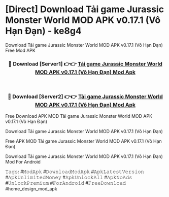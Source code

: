# [Direct] Download Tải game Jurassic Monster World MOD APK v0.17.1 (Vô Hạn Đạn) - ke8g4
Download Tải game Jurassic Monster World MOD APK v0.17.1 (Vô Hạn Đạn) Free Mod APK

<div align="center">
<h3>🔴 Download [Server1] 👉👉 <a href="https://apk-comot.site?title=Tải_game_Jurassic_Monster_World_MOD_APK_v0.17.1_(Vô_Hạn_Đạn)">Tải game Jurassic Monster World MOD APK v0.17.1 (Vô Hạn Đạn) Mod Apk</a></h3><br>

<h3>🔴 Download [Server2] 👉👉 <a href="https://apk-comot.site?title=Tải_game_Jurassic_Monster_World_MOD_APK_v0.17.1_(Vô_Hạn_Đạn)">Tải game Jurassic Monster World MOD APK v0.17.1 (Vô Hạn Đạn) Mod Apk</a></h3>
</div>


Free Download APK MOD Tải game Jurassic Monster World MOD APK v0.17.1 (Vô Hạn Đạn)

Download Tải game Jurassic Monster World MOD APK v0.17.1 (Vô Hạn Đạn) 

Free APK MOD Tải game Jurassic Monster World MOD APK v0.17.1 (Vô Hạn Đạn) 

Download Tải game Jurassic Monster World MOD APK v0.17.1 (Vô Hạn Đạn) Mod For Android

𝚃𝚊𝚐𝚜: #𝙼𝚘𝚍𝙰𝚙𝚔 #𝙳𝚘𝚠𝚗𝚕𝚘𝚊𝚍𝙼𝚘𝚍𝙰𝚙𝚔 #𝙰𝚙𝚔𝙻𝚊𝚝𝚎𝚜𝚝𝚅𝚎𝚛𝚜𝚒𝚘𝚗 #𝙰𝚙𝚔𝚄𝚗𝚕𝚒𝚖𝚒𝚝𝚎𝚍𝙼𝚘𝚗𝚎𝚢 #𝙰𝚙𝚔𝚄𝚗𝚕𝚘𝚌𝚔𝙰𝚕𝚕 #𝙰𝚙𝚔𝙽𝚘𝙰𝚍𝚜 #𝚄𝚗𝚕𝚘𝚌𝚔𝙿𝚛𝚎𝚖𝚒𝚞𝚖 #𝙵𝚘𝚛𝙰𝚗𝚍𝚛𝚘𝚒𝚍 #𝙵𝚛𝚎𝚎𝙳𝚘𝚠𝚗𝚕𝚘𝚊𝚍 #home_design_mod_apk